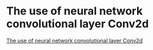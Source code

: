 # The use of neural network convolutional layer Conv2d
[The use of neural network convolutional layer Conv2d](https://aiwithcloud.com/2022/09/15/the_use_of_neural_network_convolutional_layer_conv2d/)